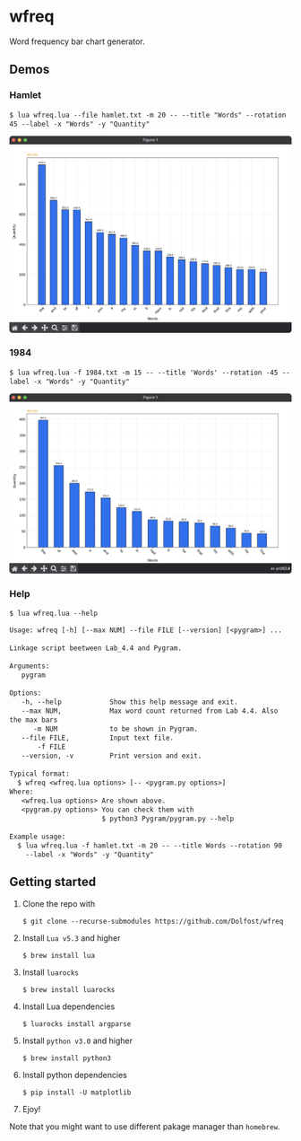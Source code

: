 # wfreq
Word frequency bar chart generator.
## Demos
### Hamlet
```shell-session
$ lua wfreq.lua --file hamlet.txt -m 20 -- --title "Words" --rotation 45 --label -x "Words" -y "Quantity"
```
![Hamlet](images/hamlet20.png)

### 1984
```shell-session
$ lua wfreq.lua -f 1984.txt -m 15 -- --title 'Words' --rotation -45 --label -x "Words" -y "Quantity"
```
![1984](images/198415.png)
### Help
```shell-session
$ lua wfreq.lua --help
```

```
Usage: wfreq [-h] [--max NUM] --file FILE [--version] [<pygram>] ...

Linkage script beetween Lab_4.4 and Pygram.

Arguments:
   pygram

Options:
   -h, --help            Show this help message and exit.
   --max NUM,            Max word count returned from Lab 4.4. Also the max bars
      -m NUM             to be shown in Pygram.
   --file FILE,          Input text file.
       -f FILE
   --version, -v         Print version and exit.

Typical format:
  $ wfreq <wfreq.lua options> [-- <pygram.py options>]
Where:
   <wfreq.lua options> Are shown above.
   <pygram.py options> You can check them with
                       $ python3 Pygram/pygram.py --help

Example usage:
  $ lua wfreq.lua -f hamlet.txt -m 20 -- --title Words --rotation 90
    --label -x "Words" -y "Quantity"
```

## Getting started
1. Clone the repo with
    ```shell-session
    $ git clone --recurse-submodules https://github.com/Dolfost/wfreq
    ```
1. Install `Lua v5.3` and higher
    ```shell-session
    $ brew install lua
    ```
1. Install `luarocks`
    ```shell-session
    $ brew install luarocks
    ```
1. Install Lua dependencies
    ```shell-session
    $ luarocks install argparse
    ```
1. Install `python v3.0` and higher
    ```shell-session
    $ brew install python3
    ```
1. Install python dependencies
    ```shell-session
    $ pip install -U matplotlib
    ```
1. Ejoy!

Note that you might want to use different pakage manager than `homebrew`.
